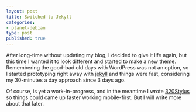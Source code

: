 ```yaml
---
layout: post
title: Switched to Jekyll
categories:
- planet-debian
type: post
published: true
---
```

After long-time without updating my blog, I decided to give it life again, but this time I wanted it to look different and started to make a new theme. Remembering the good-bad old days with WordPress was not an option, so I started prototyping right away with [jekyll](http://jekyllrb.com) and things were fast, considering my 30-minutes a day approach since 3 days ago.

Of course, is yet a work-in-progress, and in the meantime I wrote [320Stylus](https://github.com/ghostbar/320Stylus) so things could came up faster working mobile-first. But I will write more about that later.
